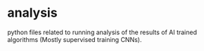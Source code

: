 # analysis
python files related to running analysis of the results of AI trained algorithms (Mostly supervised training CNNs).
